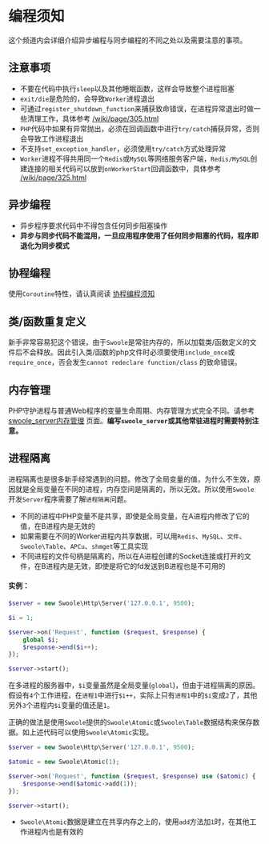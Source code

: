 # 编程须知

这个频道内会详细介绍异步编程与同步编程的不同之处以及需要注意的事项。

注意事项
-----
* 不要在代码中执行`sleep`以及其他睡眠函数，这样会导致整个进程阻塞
* `exit/die`是危险的，会导致`Worker`进程退出
* 可通过`register_shutdown_function`来捕获致命错误，在进程异常退出时做一些清理工作，具体参考 [/wiki/page/305.html](/wiki/page/305.html)
* `PHP`代码中如果有异常抛出，必须在回调函数中进行`try/catch`捕获异常，否则会导致工作进程退出
* 不支持`set_exception_handler`，必须使用`try/catch`方式处理异常
* `Worker`进程不得共用同一个`Redis`或`MySQL`等网络服务客户端，`Redis/MySQL`创建连接的相关代码可以放到`onWorkerStart`回调函数中，具体参考 [/wiki/page/325.html](/wiki/page/325.html)

异步编程
-----
* 异步程序要求代码中不得包含任何同步阻塞操作
* **异步与同步代码不能混用，一旦应用程序使用了任何同步阻塞的代码，程序即退化为同步模式**

协程编程
----
使用`Coroutine`特性，请认真阅读 [协程编程须知](/wiki/page/851.html)

类/函数重复定义
----
新手非常容易犯这个错误，由于`Swoole`是常驻内存的，所以加载类/函数定义的文件后不会释放。因此引入类/函数的php文件时必须要使用`include_once`或`require_once`，否会发生`cannot redeclare function/class` 的致命错误。

内存管理
----
PHP守护进程与普通Web程序的变量生命周期、内存管理方式完全不同。请参考 [swoole_server内存管理](/wiki/page/p-zend_mm.html) 页面。__编写`swoole_server`或其他常驻进程时需要特别注意。__

进程隔离
----
进程隔离也是很多新手经常遇到的问题。修改了全局变量的值，为什么不生效，原因就是全局变量在不同的进程，内存空间是隔离的，所以无效。所以使用`Swoole`开发`Server`程序需要了解`进程隔离`问题。

* 不同的进程中PHP变量不是共享，即使是全局变量，在A进程内修改了它的值，在B进程内是无效的
* 如果需要在不同的Worker进程内共享数据，可以用`Redis`、`MySQL`、`文件`、`Swoole\Table`、`APCu`、`shmget`等工具实现
* 不同进程的文件句柄是隔离的，所以在A进程创建的Socket连接或打开的文件，在B进程内是无效，即使是将它的fd发送到B进程也是不可用的

#### 实例： ####

```php
$server = new Swoole\Http\Server('127.0.0.1', 9500);

$i = 1;

$server->on('Request', function ($request, $response) {
	global $i;
    $response->end($i++);
});

$server->start();
```

在多进程的服务器中，`$i`变量虽然是全局变量(`global`)，但由于进程隔离的原因。假设有`4`个工作进程，在`进程1`中进行`$i++`，实际上只有`进程1`中的`$i`变成`2`了，其他另外`3`个进程内`$i`变量的值还是`1`。

正确的做法是使用`Swoole`提供的`Swoole\Atomic`或`Swoole\Table`数据结构来保存数据。如上述代码可以使用`Swoole\Atomic`实现。

```php
$server = new Swoole\Http\Server('127.0.0.1', 9500);

$atomic = new Swoole\Atomic(1);

$server->on('Request', function ($request, $response) use ($atomic) {
    $response->end($atomic->add(1));
});

$server->start();
```

* `Swoole\Atomic`数据是建立在共享内存之上的，使用`add`方法加`1`时，在其他工作进程内也是有效的



